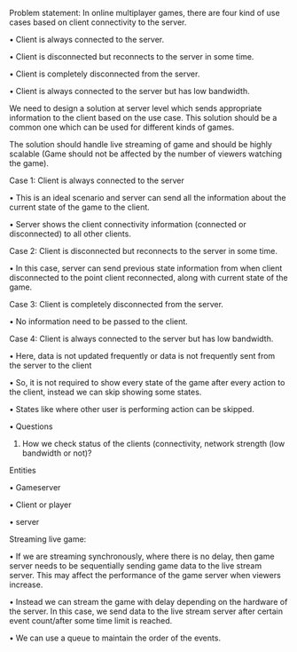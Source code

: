 Problem statement: In online multiplayer games, there are four kind of use cases based on client connectivity to the server.

•	Client is always connected to the server.

•	Client is disconnected but reconnects to the server in some time.

•	Client is completely disconnected from the server.

•	Client is always connected to the server but has low bandwidth.

We need to design a solution at server level which sends appropriate information to the client based on the use case. This solution should be a common one which can be used for different kinds of games. 

The solution should handle live streaming of game and should be highly scalable (Game should not be affected by the number of viewers watching the game).

Case 1: Client is always connected to the server

•	This is an ideal scenario and server can send all the information about the current state of the game to the client. 

•	Server shows the client connectivity information (connected or disconnected) to all other clients.

Case 2: Client is disconnected but reconnects to the server in some time.

•	In this case, server can send previous state information from when client disconnected to the point client reconnected, along with current state of the game. 

Case 3: Client is completely disconnected from the server.

•	No information need to be passed to the client.

Case 4: Client is always connected to the server but has low bandwidth.

•	Here, data is not updated frequently or data is not frequently sent from the server to the client

•	So, it is not required to show every state of the game after every action to the client, instead we can skip showing some states.

•	States like where other user is performing action can be skipped.

•	Questions
1.	How we check status of the clients (connectivity, network strength (low bandwidth or not)?

Entities 

•	Gameserver

•	Client or player

•	server

Streaming live game:

•	If we are streaming synchronously, where there is no delay, then game server needs to be sequentially sending game data to the live stream server. This may affect the performance of the game server when viewers increase.

•	Instead we can stream the game with delay depending on the hardware of the server. In this case, we send data to the live stream server after certain event count/after some time limit is reached.

•	We can use a queue to maintain the order of the events.